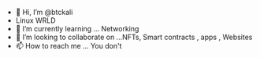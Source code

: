 - 👋 Hi, I’m @btckali
- Linux WRLD 
- 🌱 I’m currently learning ... Networking 
- 💞️ I’m looking to collaborate on ...NFTs, Smart contracts , apps , Websites 
- 📫 How to reach me ... You don't 

<!---
btckali/btckali is a ✨ special ✨ repository because its `README.md` (this file) appears on your GitHub profile.
You can click the Preview link to take a look at your changes.
--->
